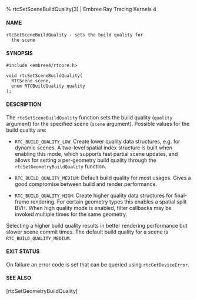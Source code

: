 % rtcSetSceneBuildQuality(3) | Embree Ray Tracing Kernels 4

#### NAME

    rtcSetSceneBuildQuality - sets the build quality for
      the scene

#### SYNOPSIS

    #include <embree4/rtcore.h>

    void rtcSetSceneBuildQuality(
      RTCScene scene,
      enum RTCBuildQuality quality
    );

#### DESCRIPTION

The `rtcSetSceneBuildQuality` function sets the build quality
(`quality` argument) for the specified scene (`scene` argument).
Possible values for the build quality are:

+ `RTC_BUILD_QUALITY_LOW`: Create lower quality data structures,
  e.g. for dynamic scenes. A two-level spatial index structure is
  built when enabling this mode, which supports fast partial scene
  updates, and allows for setting a per-geometry build quality through
  the `rtcSetGeometryBuildQuality` function.

+ `RTC_BUILD_QUALITY_MEDIUM`: Default build quality for most usages.
  Gives a good compromise between build and render performance.

+ `RTC_BUILD_QUALITY_HIGH`: Create higher quality data structures for
  final-frame rendering. For certain geometry types this enables a
  spatial split BVH. When high quality mode is enabled, filter
  callbacks may be invoked multiple times for the same geometry.

Selecting a higher build quality results in better rendering
performance but slower scene commit times. The default build quality
for a scene is `RTC_BUILD_QUALITY_MEDIUM`.

#### EXIT STATUS

On failure an error code is set that can be queried using
`rtcGetDeviceError`.

#### SEE ALSO

[rtcSetGeometryBuildQuality]
